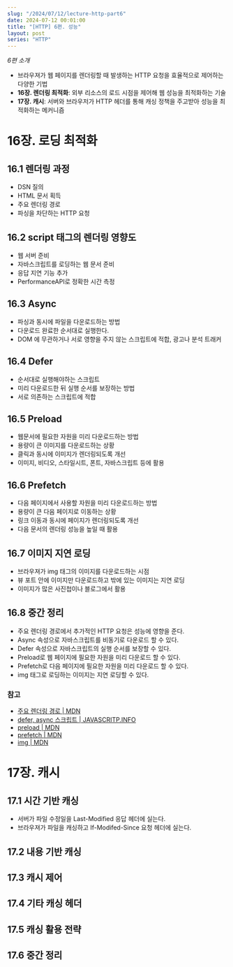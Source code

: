 ```yaml
---
slug: "/2024/07/12/lecture-http-part6"
date: 2024-07-12 00:01:00
title: "[HTTP] 6편. 성능"
layout: post
series: "HTTP"
---
```


_6편 소개_

- 브라우져가 웹 페이지를 렌더링할 때 발생하는 HTTP 요청을 효율적으로 제어하는 다양한 기법
- **16장. 렌더링 최적화**: 외부 리소스의 로드 시점을 제어해 웹 성능을 최적화하는 기술
- **17장. 캐시**: 서버와 브라우저가 HTTP 헤더를 통해 캐싱 정책을 주고받아 성능을 최적화하는 메커니즘

# 16장. 로딩 최적화

## 16.1 렌더링 과정

- DSN 질의
- HTML 문서 획득
- 주요 렌더링 경로
- 파싱을 차단하는 HTTP 요청

## 16.2 script 태그의 렌더링 영향도

- 웹 서버 준비
- 자바스크립트를 로딩하는 웹 문서 준비
- 응답 지연 기능 추가
- PerformanceAPI로 정확한 시간 측정

## 16.3 Async

- 파싱과 동시에 파일을 다운로드하는 방법
- 다운로드 완료한 순서대로 실행한다.
- DOM 에 무관하거나 서로 영향을 주지 않는 스크립트에 적합, 광고나 분석 트래커

## 16.4 Defer

- 순서대로 실행해야하는 스크립트
- 미리 다운로드한 뒤 실행 순서를 보장하는 방법
- 서로 의존하는 스크립트에 적합

## 16.5 Preload

- 웹문서에 필요한 자원을 미리 다운로드하는 방법
- 용량이 큰 이미지를 다운로드하는 상황
- 클릭과 동시에 이미지가 렌더링되도록 개선
- 이미지, 비디오, 스타일시트, 폰트, 자바스크립트 등에 활용

## 16.6 Prefetch

- 다음 페이지에서 사용할 자원을 미리 다운로드하는 방법
- 용량이 큰 다음 페이지로 이동하는 상황
- 링크 이동과 동시에 페이지가 렌더링되도록 개선
- 다음 문서의 렌더링 성능을 높일 때 활용

## 16.7 이미지 지연 로딩

- 브라우져가 img 태그의 이미지를 다운로드하는 시점
- 뷰 포트 안에 이미지만 다운로드하고 밖에 있는 이미지는 지연 로딩
- 이미지가 많은 사진첩이나 블로그에서 활용

## 16.8 중간 정리

- 주요 렌더링 경로에서 추가적인 HTTP 요청은 성능에 영향을 준다.
- Async 속성으로 자바스크립트를 비동기로 다운로드 할 수 있다.
- Defer 속성으로 자바스크립트의 실행 순서를 보장할 수 있다.
- Preload로 웹 페이지에 필요한 자원을 미리 다운로드 할 수 있다.
- Prefetch로 다음 페이지에 필요한 자원을 미리 다운로드 할 수 있다.
- img 태그로 로딩하는 이미지는 지연 로딩할 수 있다.

### 참고

- [주요 렌더링 경로 | MDN](https://developer.mozilla.org/ko/docs/Web/Performance/Critical_rendering_path)
- [defer, async 스크립트 | JAVASCRITP.INFO](https://ko.javascript.info/script-async-defer)
- [preload | MDN](https://developer.mozilla.org/ko/docs/Web/HTML/Attributes/rel/preload)
- [prefetch | MDN](https://developer.mozilla.org/ko/docs/Glossary/Prefetch)
- [img | MDN](https://developer.mozilla.org/ko/docs/Web/HTML/Element/img)

# 17장. 캐시

## 17.1 시간 기반 캐싱

- 서버가 파일 수정일을 Last-Modified 응답 헤더에 실는다.
- 브라우져가 파일을 캐싱하고 If-Modifed-Since 요청 헤더에 실는다.

## 17.2 내용 기반 캐싱

## 17.3 캐시 제어

## 17.4 기타 캐싱 헤더

## 17.5 캐싱 활용 전략

## 17.6 중간 정리
